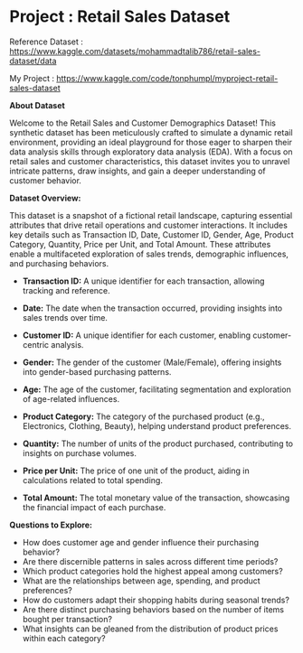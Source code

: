 # Project : Retail Sales Dataset

Reference Dataset : https://www.kaggle.com/datasets/mohammadtalib786/retail-sales-dataset/data

My Project : https://www.kaggle.com/code/tonphumpl/myproject-retail-sales-dataset

**About Dataset**

Welcome to the Retail Sales and Customer Demographics Dataset! This synthetic dataset has been meticulously crafted to simulate a dynamic retail environment, providing an ideal playground for those eager to sharpen their data analysis skills through exploratory data analysis (EDA). With a focus on retail sales and customer characteristics, this dataset invites you to unravel intricate patterns, draw insights, and gain a deeper understanding of customer behavior.

**Dataset Overview:**

This dataset is a snapshot of a fictional retail landscape, capturing essential attributes that drive retail operations and customer interactions. It includes key details such as Transaction ID, Date, Customer ID, Gender, Age, Product Category, Quantity, Price per Unit, and Total Amount. These attributes enable a multifaceted exploration of sales trends, demographic influences, and purchasing behaviors.

- **Transaction ID:** A unique identifier for each transaction, allowing tracking and reference.

- **Date:** The date when the transaction occurred, providing insights into sales trends over time.

- **Customer ID:** A unique identifier for each customer, enabling customer-centric analysis.

- **Gender:** The gender of the customer (Male/Female), offering insights into gender-based purchasing patterns.

- **Age:** The age of the customer, facilitating segmentation and exploration of age-related influences.

- **Product Category:** The category of the purchased product (e.g., Electronics, Clothing, Beauty), helping understand product preferences.

- **Quantity:** The number of units of the product purchased, contributing to insights on purchase volumes.

- **Price per Unit:** The price of one unit of the product, aiding in calculations related to total spending.

- **Total Amount:** The total monetary value of the transaction, showcasing the financial impact of each purchase.

**Questions to Explore:**

- How does customer age and gender influence their purchasing behavior?
- Are there discernible patterns in sales across different time periods?
- Which product categories hold the highest appeal among customers?
- What are the relationships between age, spending, and product preferences?
- How do customers adapt their shopping habits during seasonal trends?
- Are there distinct purchasing behaviors based on the number of items bought per transaction?
- What insights can be gleaned from the distribution of product prices within each category?
